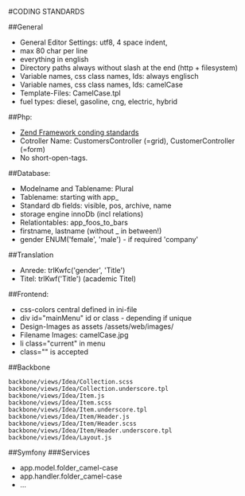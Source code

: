 #CODING STANDARDS

##General

* General Editor Settings: utf8, 4 space indent,
* max 80 char per line
* everything in english
* Directory paths always without slash at the end (http + filesystem)
* Variable names, css class names, Ids: always englisch
* Variable names, css class names, Ids: camelCase
* Template-Files: CamelCase.tpl
* fuel types: diesel, gasoline, cng, electric, hybrid

##Php:

* [Zend Framework conding standards](https://framework.zend.com/manual/1.12/en/coding-standard.html)
* Cotroller Name: CustomersController (=grid), CustomerController (=form)
* No short-open-tags.

##Database:

* Modelname and Tablename: Plural
* Tablename: starting with app_
* Standard db fields: visible, pos, archive, name
* storage engine innoDb (incl relations)
* Relationtables: app_foos_to_bars
* firstname, lastname (without _ in between!)
* gender ENUM('female', 'male') - if required 'company'

##Translation

* Anrede: trlKwfc('gender', 'Title')
* Titel: trlKwf('Title') (academic Titel)

##Frontend:

* css-colors central defined in ini-file
* div id="mainMenu" id or class - depending if unique
* Design-Images as assets /assets/web/images/
* Filename Images: camelCase.jpg
* li class="current" in menu
* class="" is accepted

##Backbone

    backbone/views/Idea/Collection.scss
    backbone/views/Idea/Collection.underscore.tpl
    backbone/views/Idea/Item.js
    backbone/views/Idea/Item.scss
    backbone/views/Idea/Item.underscore.tpl
    backbone/views/Idea/Item/Header.js
    backbone/views/Idea/Item/Header.scss
    backbone/views/Idea/Item/Header.underscore.tpl
    backbone/views/Idea/Layout.js

##Symfony
###Services
* app.model.folder_camel-case
* app.handler.folder_camel-case
* ...
